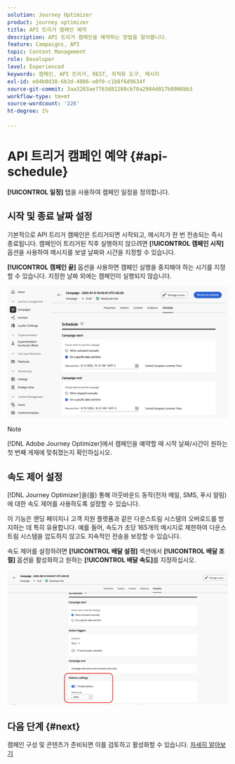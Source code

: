 ```yaml
---
solution: Journey Optimizer
product: journey optimizer
title: API 트리거 캠페인 예약
description: API 트리거 캠페인을 예약하는 방법을 알아봅니다.
feature: Campaigns, API
topic: Content Management
role: Developer
level: Experienced
keywords: 캠페인, API 트리거, REST, 최적화 도구, 메시지
exl-id: e04b0d38-6b3d-4086-a0f0-c1b8f6d9634f
source-git-commit: 3aa3203ae7763d81288cb70a2984d017b0006bb3
workflow-type: tm+mt
source-wordcount: '226'
ht-degree: 1%

---
```


# API 트리거 캠페인 예약 {#api-schedule}

**[!UICONTROL 일정]** 탭을 사용하여 캠페인 일정을 정의합니다.

## 시작 및 종료 날짜 설정

기본적으로 API 트리거 캠페인은 트리거되면 시작되고, 메시지가 한 번 전송되는 즉시 종료됩니다. 캠페인이 트리거된 직후 실행하지 않으려면 **[!UICONTROL 캠페인 시작]** 옵션을 사용하여 메시지를 보낼 날짜와 시간을 지정할 수 있습니다.

**[!UICONTROL 캠페인 끝]** 옵션을 사용하면 캠페인 실행을 중지해야 하는 시기를 지정할 수 있습니다. 지정한 날짜 외에는 캠페인이 실행되지 않습니다.

![](assets/api-triggered-schedule.png)

>[!NOTE]
>
>[!DNL Adobe Journey Optimizer]에서 캠페인을 예약할 때 시작 날짜/시간이 원하는 첫 번째 게재에 맞춰졌는지 확인하십시오.

## 속도 제어 설정

[!DNL Journey Optimizer]을(를) 통해 아웃바운드 동작(전자 메일, SMS, 푸시 알림)에 대한 속도 제어를 사용하도록 설정할 수 있습니다.

이 기능은 랜딩 페이지나 고객 지원 플랫폼과 같은 다운스트림 시스템의 오버로드를 방지하는 데 특히 유용합니다. 예를 들어, 속도가 초당 165개의 메시지로 제한하여 다운스트림 시스템을 압도하지 않고도 지속적인 전송을 보장할 수 있습니다.

속도 제어를 설정하려면 **[!UICONTROL 배달 설정]** 섹션에서 **[!UICONTROL 배달 조절]** 옵션을 활성화하고 원하는 **[!UICONTROL 배달 속도]**&#x200B;를 지정하십시오.

![](assets/throttling-rate-control.png)

## 다음 단계 {#next}

캠페인 구성 및 콘텐츠가 준비되면 이를 검토하고 활성화할 수 있습니다. [자세히 알아보기](review-activate-campaign.md)
